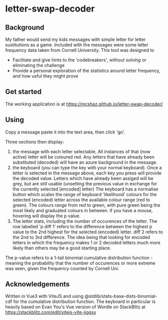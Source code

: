 # letter-swap-decoder

## Background
My father would send my kids messages with simple letter for letter sustitutions
as a game. Included with the messages were some letter frequency data taken from Cornell University.
This tool was designed to
- Facilitate and give hints to the 'codebreakers', without _solving_ or eliminating the challenge 
- Provide a personal exploration of the statistics around letter frequency,
and how usful they might prove

## Get started
The working application is at https://mcshaz.github.io/letter-swap-decoder/

## Using
Copy a message paste it into the text area, then click 'go'. 

Three sections then display:
1) the message with each letter selectable, All instances of that (now active) 
letter will be coloured red.
Any letters that have already been substituted (decoded) will have an azure background in the message.
2) the keyboard (you can type the key with your normal keyboard). Once a letter is selected in the message above, each key you press will provide the decoded value. Letters which have already been assiged will be grey, but are still usable (unsetting the previous value in exchange for the currently selected [encoded] letter)
The keyboard has a normalise button which scales the range of keyboard 'likelihood' colours for the selected (encoded) letter across the available colour range (red to green). The colours range from red to green, with pure green being the most likely and graduated colours in between. if you have a mouse, hovering will display the p value.
3) The letter stats, including the number of occurences of the letter. The row 
labelled 'p diff 1' refers to the difference between the highest p value to the 2nd highest 
for the selected (encoded) letter.
diff 2 refers to the 2nd to 3rd difference. The idea being that looking for encoded letters in which
the frequency makes 1 or 2 decoded letters much more likely than others may be a good starting place.

The p-value refers to a 1-tail binomial cumulative distribution function - meaning the probability that the number of occurences or more extreme was seen, given the frequency counted by Cornell Uni.

## Acknowledgements
Written in Vue3 with ViteJS and using @stdlib/stats-base-dists-binomial-cdf for
the cumulative distribution function. The keyboard in particular is heavily 
based on Evan You's Vue version of Wordle on StackBlitz at https://stackblitz.com/edit/vitejs-vite-jjggsx
